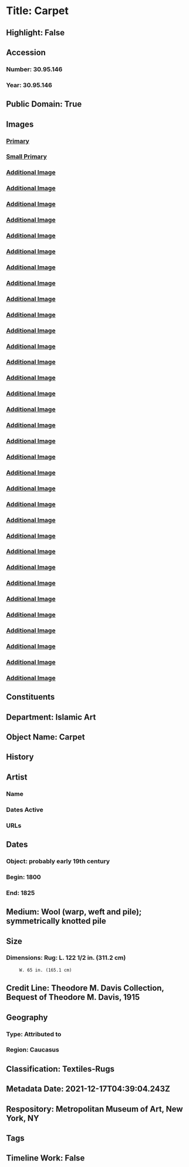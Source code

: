 # Title: Carpet
## Highlight: False
## Accession
### Number: 30.95.146
### Year: 30.95.146
## Public Domain: True
## Images
### [Primary](https://images.metmuseum.org/CRDImages/is/original/DP343441.jpg)
### [Small Primary](https://images.metmuseum.org/CRDImages/is/web-large/DP343441.jpg)
### [Additional Image](https://images.metmuseum.org/CRDImages/is/original/81577.jpg)
### [Additional Image](https://images.metmuseum.org/CRDImages/is/original/wb-30.95.146.JPG)
### [Additional Image](https://images.metmuseum.org/CRDImages/is/original/wb-30.95.146b.JPG)
### [Additional Image](https://images.metmuseum.org/CRDImages/is/original/wb-30.95.146c.JPG)
### [Additional Image](https://images.metmuseum.org/CRDImages/is/original/wb-30.95.146d.JPG)
### [Additional Image](https://images.metmuseum.org/CRDImages/is/original/wb-30.95.146e.JPG)
### [Additional Image](https://images.metmuseum.org/CRDImages/is/original/wb-30.95.146f.JPG)
### [Additional Image](https://images.metmuseum.org/CRDImages/is/original/wb-30.95.146g.JPG)
### [Additional Image](https://images.metmuseum.org/CRDImages/is/original/wb-30.95.146h.JPG)
### [Additional Image](https://images.metmuseum.org/CRDImages/is/original/wb-30.95.146i.JPG)
### [Additional Image](https://images.metmuseum.org/CRDImages/is/original/wb-30.95.146j.JPG)
### [Additional Image](https://images.metmuseum.org/CRDImages/is/original/wb-30.95.146k.JPG)
### [Additional Image](https://images.metmuseum.org/CRDImages/is/original/wb-30.95.146l.JPG)
### [Additional Image](https://images.metmuseum.org/CRDImages/is/original/wb-30.95.146m.JPG)
### [Additional Image](https://images.metmuseum.org/CRDImages/is/original/wb-30.95.146n.JPG)
### [Additional Image](https://images.metmuseum.org/CRDImages/is/original/wb-30.95.146o.JPG)
### [Additional Image](https://images.metmuseum.org/CRDImages/is/original/wb-30.95.146p.JPG)
### [Additional Image](https://images.metmuseum.org/CRDImages/is/original/wb-30.95.146q.JPG)
### [Additional Image](https://images.metmuseum.org/CRDImages/is/original/DP330689.jpg)
### [Additional Image](https://images.metmuseum.org/CRDImages/is/original/DP330686.jpg)
### [Additional Image](https://images.metmuseum.org/CRDImages/is/original/DP330688.jpg)
### [Additional Image](https://images.metmuseum.org/CRDImages/is/original/DP330684.jpg)
### [Additional Image](https://images.metmuseum.org/CRDImages/is/original/DP330690.jpg)
### [Additional Image](https://images.metmuseum.org/CRDImages/is/original/DP330685.jpg)
### [Additional Image](https://images.metmuseum.org/CRDImages/is/original/DP330691.jpg)
### [Additional Image](https://images.metmuseum.org/CRDImages/is/original/DP330687.jpg)
### [Additional Image](https://images.metmuseum.org/CRDImages/is/original/DP343445.jpg)
### [Additional Image](https://images.metmuseum.org/CRDImages/is/original/DP343442.jpg)
### [Additional Image](https://images.metmuseum.org/CRDImages/is/original/DP343444.jpg)
### [Additional Image](https://images.metmuseum.org/CRDImages/is/original/DP343443.jpg)
### [Additional Image](https://images.metmuseum.org/CRDImages/is/original/DP343446.jpg)
### [Additional Image](https://images.metmuseum.org/CRDImages/is/original/DP343447.jpg)
### [Additional Image](https://images.metmuseum.org/CRDImages/is/original/DP343448.jpg)
## Constituents
## Department: Islamic Art
## Object Name: Carpet
## History
## Artist
### Name
### Dates Active
### URLs
## Dates
### Object: probably early 19th century
### Begin: 1800
### End: 1825
## Medium: Wool (warp, weft and pile); symmetrically knotted pile
## Size
### Dimensions: Rug: L. 122 1/2 in. (311.2 cm)
         W. 65 in. (165.1 cm)
## Credit Line: Theodore M. Davis Collection, Bequest of Theodore M. Davis, 1915
## Geography
### Type: Attributed to
### Region: Caucasus
## Classification: Textiles-Rugs
## Metadata Date: 2021-12-17T04:39:04.243Z
## Respository: Metropolitan Museum of Art, New York, NY
## Tags
## Timeline Work: False